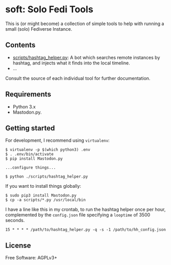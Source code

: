 # soft: Solo Fedi Tools

This is (or might become) a collection of simple tools to help with
running a small (solo) Fediverse Instance.


## Contents

   * [scripts/hashtag_helper.py](scripts/hashtag_helper.py):
     A bot which searches remote instances by hashtag, and injects
     what it finds into the local timeline.
   * ...

Consult the source of each individual tool for further documentation.


## Requirements

   * Python 3.x
   * Mastodon.py.


## Getting started

For development, I recommend using `virtualenv`:

    $ virtualenv -p $(which python3) .env
    $ . .env/bin/activate
    $ pip install Mastodon.py

    ...configure things...

    $ python ./scripts/hashtag_helper.py

If you want to install things globally:

    $ sudo pip3 install Mastodon.py
    $ cp -a scripts/*.py /usr/local/bin

I have a line like this in my crontab, to run the hashtag helper once per hour,
complemented by the `config.json` file specifying a `looptime` of 3500 seconds.

    15 * * * * /path/to/hashtag_helper.py -q -s -1 /path/to/hh_config.json


## License

Free Software: AGPLv3+
 
